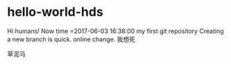 # hello-world-hds
Hi humans!
Now time =2017-06-03 16:38:00
my first git repository 
Creating a new branch is quick.
online change.
我想死


草泥马
